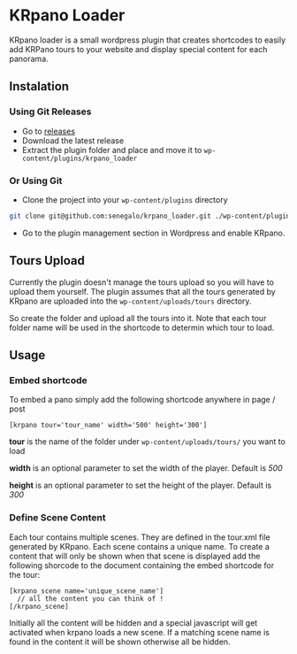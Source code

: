 # KRpano Loader

KRpano loader is a small wordpress plugin that creates shortcodes to easily add KRPano tours to your website and 
display special content for each panorama.

## Instalation

### Using Git Releases
* Go to [releases](https://github.com/senegalo/krpano_loader/releases)
* Download the latest release
* Extract the plugin folder and place and move it to `wp-content/plugins/krpano_loader`

### Or Using Git

* Clone the project into your `wp-content/plugins` directory 
```bash
git clone git@github.com:senegalo/krpano_loader.git ./wp-content/plugins/krpano_loader
```
* Go to the plugin management section in Wordpress and enable KRpano.

## Tours Upload

Currently the plugin doesn't manage the tours upload so you will have to upload them yourself. The plugin assumes that 
all the tours generated by KRpano are uploaded into the `wp-content/uploads/tours` directory.

So create the folder and upload all the tours into it. Note that each tour folder name will be used in the shortcode to determin which
tour to load.

## Usage

### Embed shortcode

To embed a pano simply add the following shortcode anywhere in page / post
```
[krpano tour='tour_name' width='500' height='300']
```
**tour** is the name of the folder under `wp-content/uploads/tours/` you want to load

**width** is an optional parameter to set the width of the player. Default is *500*

**height** is an optional parameter to set the height of the player. Default is *300*

### Define Scene Content

Each tour contains multiple scenes. They are defined in the tour.xml file generated by KRpano. Each scene contains a unique name.
To create a content that will only be shown when that scene is displayed add the following shorcode to the document containing
the embed shortcode for the tour:
```
[krpano_scene name='unique_scene_name']
  // all the content you can think of !
[/krpano_scene]
```
Initially all the content will be hidden and a special javascript will get activated when krpano loads a new scene. 
If a matching scene name is found in the content it will be shown otherwise all be hidden.
